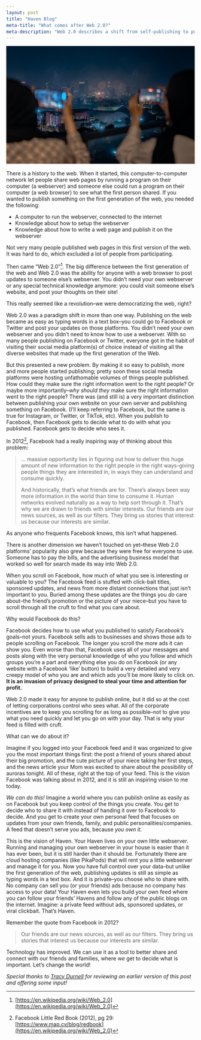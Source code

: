 ```yaml
---
layout: post
title: "Haven Blog"
meta-title: "What comes after Web 2.0?"
meta-description: "Web 2.0 describes a shift from self-publishing to publishing on Social Media platforms.  It is time to look at the next transition to a phase where we use technolgy for self-publishing but with all the ease and connectivity that we got from Web 2.0"
---
```

<img class="default" src="/assets/images/fireworks.jpg" alt="Two people taking pictures of fireworks over a cityscape"/>

There is a history to the web.  When it started, this computer-to-computer network let people share web pages by running a program on their computer (a webserver) and someone else could run a program on their computer (a web browser) to see what the first person shared.  If you wanted to publish something on the first generation of the web, you needed the following:
 * A computer to run the webserver, connected to the internet
 * Knowledge about how to setup the webserver
 * Knowledge about how to write a web page and publish it on the webserver

Not very many people published web pages in this first version of the web.  It was hard to do, which excluded a lot of people from participating.

Then came “Web 2.0”[^1].  The big difference between the first generation of the web and Web 2.0 was the ability for anyone with a web browser to post updates to someone else’s webserver.  You didn’t need your own webserver or any special technical knowledge anymore: you could visit someone else’s website, and post your thoughts on their site!

This really seemed like a revolution–we were democratizing the web, right?

Web 2.0 was a paradigm shift in more than one way.  Publishing on the web became as easy as typing words in a text box–you could go to Facebook or Twitter and post your updates on those platforms.  You didn’t need your own webserver and you didn’t need to know how to use a webserver.  With so many people publishing on Facebook or Twitter, everyone got in the habit of visiting their social media platform(s) of choice instead of visiting all the diverse websites that made up the first generation of the Web. 

But this presented a new problem.  By making it so easy to publish, more and more people started publishing; pretty soon these social media platforms were hosting unfathomable volumes of things people published.  How could they make sure the right information went to the right people? Or maybe more importantly–_why should they_ make sure the right information went to the right people?  There was (and still is) a very important distinction between publishing your own website on your own server and publishing something on Facebook.   (I’ll keep referring to Facebook, but the same is true for Instagram, or Twitter, or TikTok, etc).  When you publish to Facebook, then Facebook gets to decide what to do with what you published.  Facebook gets to decide who sees it. 

In 2012[^2], Facebook had a really inspiring way of thinking about this problem:

> … massive opportunity lies in figuring out how to deliver this huge amount of new information to the right people in the right ways–giving people things they are interested in, in ways they can understand and consume quickly.
>
> And historically, that’s what friends are for.  There’s always been way more information in the world than time to consume it.  Human networks evolved naturally as a way to help sort through it.  That’s why we are drawn to friends with similar interests.  Our friends are our news sources, as well as our filters.  They bring us stories that interest us because our interests are similar.

As anyone who frequents Facebook knows, this isn’t what happened.

There is another dimension we haven’t touched on yet–these Web 2.0 platforms’ popularity also grew because they were free for everyone to use. Someone has to pay the bills, and the advertising business model that worked so well for search made its way into Web 2.0.

When you scroll on Facebook, how much of what you see is interesting or valuable to you?  The Facebook feed is stuffed with click-bait titles, sponsored updates, and news from more distant connections that just isn’t important to you.  Buried among these updates are the things you _do_ care about–the friend’s promotion or the picture of your niece–but you have to scroll through all the cruft to find what you care about.  

Why would Facebook do this?

Facebook decides how to use what you published to satisfy _Facebook’s_ goals–not yours.  Facebook sells ads to businesses and shows those ads to people scrolling on Facebook.  The longer you scroll the more ads it can show you.  Even worse than that, Facebook uses all of your messages and posts along with the very personal knowledge of who you follow and which groups you’re a part and everything else you do on Facebook (or any website with a Facebook ‘like’ button) to build a very detailed and very creepy model of who you are and which ads you’ll be more likely to click on.  **It is an invasion of privacy designed to steal your time and attention for profit.**

Web 2.0 made it easy for anyone to publish online, but it did so at the cost of letting corporations control who sees what. All of the corporate incentives are to keep you scrolling for as long as possible–not to give you what you need quickly and let you go on with your day.  That is why your feed is filled with cruft.

What can we do about it?

Imagine if you logged into your Facebook feed and it was organized to give you the most important things first: the post a friend of yours shared about their big promotion, and the cute picture of your niece taking her first steps, and the news article your Mom was excited to share about the possibility of auroras tonight.  All of these, right at the top of your feed.  This is the vision Facebook was talking about in 2012, and it is still an inspiring vision to me today. 

_We can do this!_  Imagine a world where you can publish online as easily as on Facebook but you keep control of the things you create.  You get to decide who to share it with instead of handing it over to Facebook to decide.  And you get to create your own personal feed that focuses on updates from your own friends, family, and public personalities/companies. A feed that doesn’t serve you ads, because _you own it_.  

This is the vision of Haven.  Your Haven lives on your own little webserver. Running and managing your own webserver in your house is easier than it has ever been, but it is still harder than it should be.  Fortunately there are cloud hosting companies (like PikaPods) that will rent you a little webserver and manage it for you.  Now you have full control over your data–but unlike the first generation of the web,  publishing updates is still as simple as typing words in a text box.  And it is private–you choose who to share with.  No company can sell you (or your friends) ads because no company has access to your data!  Your Haven even lets you build your own feed where you can follow your friends’ Havens and follow any of the public blogs on the internet.  Imagine: a private feed without ads, sponsored updates, or viral clickbait.  That’s Haven.

Remember the quote from Facebook in 2012?

> Our friends are our news sources, as well as our filters.  They bring us stories that interest us because our interests are similar.

Technology has improved.  We can use it as a tool to better share and connect with our friends and families, where _we_ get to decide what is important. Let’s change the world!

_Special thanks to [Tracy Durnell](https://tracydurnell.com/) for reviewing an earlier version of this post and offering some input!_

[^1]: [https://en.wikipedia.org/wiki/Web_2.0](https://en.wikipedia.org/wiki/Web_2.0)

[^2]: Facebook Little Red Book (2012), pg 29: [https://www.map.cv/blog/redbook](https://en.wikipedia.org/wiki/Web_2.0)

